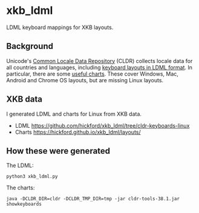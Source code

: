 xkb_ldml
========

LDML keyboard mappings for XKB layouts.

## Background

Unicode's [Common Locale Data Repository](http://cldr.unicode.org/) (CLDR) collects locale data for all countries and languages, including [keyboard layouts in LDML format](https://github.com/unicode-org/cldr/tree/master/keyboards). In particular, there are some [useful charts](https://unicode-org.github.io/cldr-staging/charts/latest/keyboards/layouts/en). These cover Windows, Mac, Android and Chrome OS layouts, but are missing Linux layouts.

## XKB data

I generated LDML and charts for Linux from XKB data.

* LDML https://github.com/hickford/xkb_ldml/tree/cldr-keyboards-linux
* Charts https://hickford.github.io/xkb_ldml/layouts/

## How these were generated

The LDML:

    python3 xkb_ldml.py

The charts:

    java -DCLDR_DIR=cldr -DCLDR_TMP_DIR=tmp -jar cldr-tools-38.1.jar showkeyboards

